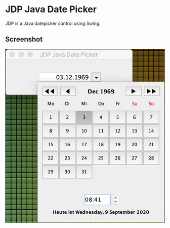 # JDP Java Date Picker
JDP is a Java datepicker control using Swing.

## Screenshot
![Overview](https://raw.githubusercontent.com/HanSolo/jdp/master/jdp.png)
